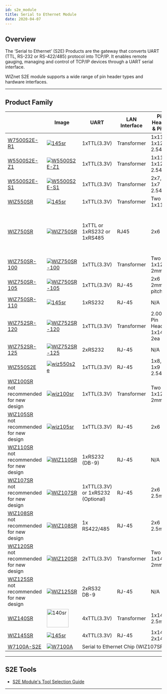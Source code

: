 ```yaml
---
id: s2e_module
title: Serial to Ethernet Module
date: 2020-04-07
---
```


## Overview

The ‘Serial to Ethernet’ (S2E) Products are the gateway that converts
UART (TTL, RS-232 or RS-422/485) protocol into TCP/IP. It enables remote
gauging, managing and control of TCP/IP devices through a UART serial
interface.

WIZnet S2E module supports a wide range of pin header types and hardware
interfaces.

-----


## Product Family

<!--
### 1-Port S2E Module Products

  - [W7500S2E-R1](W7500S2E-R1/W7500S2E-R1.md)
  - [W5500S2E-S1](W5500S2E-S1/W5500S2E-S1.md)
  - [W5500S2E-Z1](W5500S2E-Z1/W5500S2E-Z1.md)



  - [WIZ750SR](WIZ750SR/WIZ750SR.md)
  - [WIZ750SR-100](WIZ750SR-1xx-Series/WIZ750SR-100/WIZ750SR-100.md)




* [WIZ750SR-105](WIZ750SR-1xx-Series/WIZ750SR-105/WIZ750SR-105.md)
* [WIZ750SR-110](WIZ750SR-1xx-Series/WIZ750SR-110/WIZ750SR-110.md)
* [WIZ550SR](WIZ550SR/WIZ550SR.md)
* [WIZ550S2E](WIZ550S2E/WIZ550S2E.md)
* [WIZ107SR](WIZ107SR/wiz107sr.md)
* [WIZ108SR](WIZ108SR/wiz108sr.md)
* [WIZ100SR](WIZ100SR/wiz100sr.md)
* [WIZ105SR](WIZ105SR/wiz105sr.md)
* [WIZ110SR](WIZ110SR/wiz110sr.md)


### 2-Port S2E Module Products

  - [WIZ752SR-120](WIZ752SR-12x-Series/WIZ752SR-120/WIZ752SR-120.md)
  - [WIZ752SR-125](WIZ752SR-12x-Series/WIZ752SR-125/wiz752sr_125)
  - [WIZ120SR](WIZ120SR/wiz120sr.md)
  - [WIZ125SR](WIZ125SR/wiz125sr.md)

### 4-Port S2E Module Products

  - [WIZ140SR](WIZ140SR/wiz140sr.md)
  - [WIZ145SR](WIZ145SR/wiz145sr.md)

-->
			
<table>
<thead>
<tr class="odd">
<th>&nbsp;</th>
<th>Image</th>
<th>UART </th>
<th>LAN<br />Interface</th>
<th>Pin Header<br />& Pitch</th>
<th>Operation<br />Temp (℃)</th>
<th>Dimension<br />(mm)</th>
<th>Evaluation<br />Board</th>
</tr>
</thead>
<tbody>
<tr class="even">
	<td><a href="W7500S2E-R1/w7500s2e_r1">W7500S2E-R1</a></td>
  <td><a href="W7500S2E-R1/w7500s2e_r1"><img src="https://www.wiznet.io/wp-content/uploads/2018/12/w7500r1.jpg" alt="145sr"/></a><br /></td>
  <td>1xTTL(3.3V)</td>
  <td>Transformer</td>
  <td>1x11, 1x12 2.54mm</td>
  <td>-40~85</td>
  <td>44.45×31.75×23.00 (mm)</td>
  <td><a href="http://wiznetshop.co.kr/product/detail.html?product_no=814&cate_no=56&display_group=1">Breakout board</a></td>
</tr>
<tr class="odd">
	<td><a href="W5500S2E-Z1/w5500s2e_z1">W5500S2E-Z1</a></td><td><a href="W5500S2E-Z1/w5500s2e_z1"><img src="https://www.wiznet.io/wp-content/uploads/2018/12/w5500s2e-z1-e1545970915151.jpg" alt="W5500S2E-Z1"/></a><br />
</td><td>1xTTL(3.3V)</td><td>Transformer</td><td>1x11, 1x12 2.54mm</td><td>-40~85</td><td>44.45×31.75×15.75</td><td><a href="http://wiznetshop.co.kr/product/detail.html?product_no=814&cate_no=56&display_group=1">Breakout board</a></td>
</tr>
<tr class="even">
	<td><a href="W5500S2E-S1/w5500s2e_s1">W5500S2E-S1</a></td><td><a href="W5500S2E-S1/w5500s2e_s1"><img src="https://www.wiznet.io/wp-content/uploads/2018/12/s1-1200x872-e1545970696343.png" alt="W5500S2E-S1"/></a><br />
</td><td>1xTTL(3.3V)</td><td>Transformer</td><td>2x7, 1x7 2.54mm</td><td>-40~85</td><td>34×24×12.40 </td><td><a href="http://wiznetshop.co.kr/product/detail.html?product_no=814&cate_no=56&display_group=1">Breakout board</a></td>
</tr>
<tr class="odd">
	<td><a href="WIZ550SR/wiz550sr/">WIZ550SR</a></td><td><a href="WIZ550SR/wiz550sr/"><img src="https://www.wiznet.io/wp-content/uploads/2016/11/WIZ550SR_QuarterView.png" alt="145sr"/></a><br />
</td><td>1xTTL(3.3V)</td><td>Transformer</td><td>Two 1x11</td><td>-40~85</td><td>22x24x13</td><td><a href="WIZ550SR/datasheet_hardware_spec_characteristics-EN#wiz550sr-evb">WIZ550SR-EVB</a></td>
</tr>
<tr class="even">
	<td><a href="WIZ750SR/wiz750sr">WIZ750SR</a></td><td><a href="WIZ750SR/wiz750sr"><img src="https://www.wiznet.io/wp-content/uploads/2016/11/WIZ750SR_QuarterView.png" alt="WIZ750SR"/></a><br />
</td><td>1xTTL or 1xRS232 or 1xRS485</td><td>RJ45</td><td>2x6</td><td>0~70</td><td>48x30x18</td><td><a href="WIZ750SR/datasheet#rs422--rs485-version">WIZ750SR-EVB (RS-422/485)</a><br /><br />
<a href="WIZ750SR/datasheet#ttl--rs232-version">WIZ750SR-EVB (TTL / RS232)</a></td>
</tr>
<tr class="odd">
	<td><a href="WIZ750SR-1xx-Series/WIZ750SR-100/wiz750sr_100">WIZ750SR-100</a></td><td><a href="WIZ750SR-1xx-Series/WIZ750SR-100/wiz750sr_100"><img src="https://www.wiznet.io/wp-content/uploads/2017/09/WIZ750Jr_module_frontside-500x500.png" alt="WIZ750SR-100"/></a><br />
</td><td>1xTTL(3.3V)</td><td>Transformer</td><td>Two 1x12 2mm</td><td>-40 ~ 85</td><td>50x30x12</td><td><a href="WIZ750SR-1xx-Series/WIZ750SR-100/datasheet#wiz750sr-100-evb">WIZ750SR-100-EVB</a></td>
</tr>
<tr class="even">
	<td><a href="WIZ750SR-1xx-Series/WIZ750SR-105/wiz750sr_105">WIZ750SR-105</a></td><td><a href="WIZ750SR-1xx-Series/WIZ750SR-105/wiz750sr_105"><img src="https://www.wiznet.io/wp-content/uploads/2018/03/%ED%81%AC%EA%B8%B0%EB%B3%80%ED%99%98_1-300x200.png" alt="WIZ750SR-105"/></a><br />
</td><td>1xTTL(3.3V)</td><td>RJ-45</td><td>2x6 2mm pitch</td><td>-40 ~ 85</td><td>62x40x18</td><td><a href="WIZ750SR-1xx-Series/WIZ750SR-105/datasheet#wiz105sr-evb">WIZ750SR-105-EVB</a></td>
</tr>
<tr class="odd">
	<td><a href="WIZ750SR-1xx-Series/WIZ750SR-110/wiz750sr_110">WIZ750SR-110</a></td><td><a href="WIZ750SR-1xx-Series/WIZ750SR-110/wiz750sr_110"><img src="https://www.wiznet.io/wp-content/uploads/2018/03/%ED%81%AC%EA%B8%B0%EB%B3%80%ED%99%98_12-300x200.png" alt="145sr"/></a><br />
</td><td>1xRS232</td><td>RJ-45</td><td>N/A</td><td>-40 ~ 85</td><td>75x45x18</td><td>N/A</td>
</tr>
<tr class="even">
	<td><a href="WIZ752SR-12x-Series/WIZ752SR-120/wiz752sr_120">WIZ752SR-120</a></td><td><a href="WIZ752SR-12x-Series/WIZ752SR-120/wiz752sr_120"><img src="https://www.wiznet.io/wp-content/uploads/2018/04/wiz752sr-120-300x200.png" alt="WIZ752SR-120"/></a><br />
</td><td>1xTTL(3.3V)</td><td>Transformer</td><td>2.00mm Pin Header 1x14 2ea</td><td>-40 ~ 85</td><td>50x30x9</td><td><a href="WIZ120SR/wiz120sr-evb">WIZ120SR-EVB<br />
</a></td>
</tr>
<tr class="odd">
	<td><a href="WIZ752SR-12x-Series/WIZ752SR-125/wiz752sr_125">WIZ752SR-125</a></td><td><a href="WIZ752SR-12x-Series/WIZ752SR-125/wiz752sr_125"><img src="https://www.wiznet.io/wp-content/uploads/2018/04/wiz752sr-125.png" alt="WIZ752SR-125"/></a><br />
</td><td>2xRS232</td><td>RJ-45</td><td>N/A</td><td>-40 ~ 85</td><td>60x89x18</td><td>N/A</td>
</tr>
<tr class="even">
	<td><a href="WIZ550S2E/wiz550s2e">WIZ550S2E</a></td><td><a href="WIZ550S2E/wiz550s2e"><img src="https://wiznethome.cafe24.com/wp-content/uploads/2015/04/wiz550s2e.png" alt="wiz550s2e"/></a></td><td>1xTTL(3.3V)</td><td>RJ-45</td><td>1x8, 1x9<br />
2.54mm</td><td>-40 ~ 85</td><td>55x30x23.49</td><td><a href="WIZ550S2E/datasheet_eng#wiz550s2e-232-interface-board">WIZ550S2E-EVB</a></td>
</tr>
<tr class="odd">
	<td><a href="WIZ100SR/wiz100sr">WIZ100SR</a><br />not recommended<br />for new design</td><td><a href="WIZ100SR/wiz100sr"><img src="https://wiznethome.cafe24.com/wp-content/uploads/2015/04/wiz100sr.png" alt="wiz100sr"/></a></td><td>1xTTL(3.3V)</td><td>Transformer</td><td>Two 1x12<br />
2mm</td><td>0 ~ 80</td><td>50x30x12</td><td><a href='WIZ100SR/wiz100sr-evb'>WIZ100SR-EVB</a></td>
</tr>
<tr class="even">
	<td><a href="WIZ105SR/wiz105sr">WIZ105SR</a><br />not recommended<br />for new design</td><td><a href="WIZ105SR/wiz105sr"><img src="https://wiznethome.cafe24.com/wp-content/uploads/2015/04/wiz105sr.png" alt="wiz105sr"/></a></td><td>1xTTL(3.3V)</td><td>RJ-45</td><td>2x6</td><td>0 ~ 80</td><td>40x62x17</td><td><a href='WIZ105SR/wiz105sr-evb'>WIZ105SR-EVB</a></td>
</tr>
<tr class="odd">
	<td><a href="WIZ110SR/wiz110sr">WIZ110SR</a><br />not recommended<br />for new design</td><td><a href="WIZ110SR/wiz110sr"><img src="https://wiznethome.cafe24.com/wp-content/uploads/2015/04/110sr.png" alt="WIZ110SR"/></a></td><td>1xRS232<br />
(DB-9)</td><td>RJ-45<br />
</td><td>N/A</td><td>0 ~ 80</td><td>75x50x17</td><td>N/A</td>
</tr>
<tr class="even">
	<td><a href="WIZ107SR/wiz107sr">WIZ107SR</a><br />not recommended<br />for new design</td><td><a href="WIZ107SR/wiz107sr"><img src="https://wiznethome.cafe24.com/wp-content/uploads/2015/04/107sr.png" alt="WIZ107SR"/></a></td><td>1xTTL(3.3V) or 1xRS232 (Optional)</td><td>RJ-45</td><td>2x6<br />
2.5mm</td><td>-40 ~ 85</td><td>48x30x18</td><td><a href='WIZ107SR/wiz107sr-evb'>WIZ107SR-EVB</a></td>
</tr>
<tr class="odd">
	<td><a href="WIZ108SR/wiz108sr">WIZ108SR</a><br />not recommended<br />for new design</td><td><a href="WIZ108SR/wiz108sr"><img src="https://wiznethome.cafe24.com/wp-content/uploads/2015/04/108sr.png" alt="WIZ108SR"/></a></td><td>1x RS422/485</td><td>RJ-45</td><td>2x6<br />
2.5mm</td><td>-40 ~ 85</td><td>48x30x18</td><td><a href='WIZ108SR/wiz108sr-evb'>WIZ108SR-EVB</a></td>
</tr>
<tr class="even">
	<td><a href="WIZ120SR/wiz120sr">WIZ120SR</a><br />not recommended<br />for new design</td><td><a href="WIZ120SR/wiz120sr"><img src="https://wiznethome.cafe24.com/wp-content/uploads/2015/04/120sr.png" alt="WIZ120SR"/></a></td><td>2xTTL(3.3V)</td><td>Transformer</td><td>Two 1x14<br />
2mm</td><td>0 ~ 70</td><td>50x30x9</td><td><a href='WIZ120SR/wiz120sr-evb'>WI120SR-EVB</a></td>
</tr>
<tr class="odd">
	<td><a href="WIZ125SR/wiz125sr">WIZ125SR</a><br />not recommended<br />for new design</td><td><a href="WIZ125SR/wiz125sr"><img src="https://wiznethome.cafe24.com/wp-content/uploads/2015/04/125sr.png" alt="WIZ125SR"/></a></td><td>2xRS32<br />
DB-9</td><td>RJ-45</td><td>N/A</td><td>0 ~ 70</td><td>60x89x18</td><td>N/A</td>
</tr>
<tr class="even">
	<td><a href="WIZ140SR/wiz140sr">WIZ140SR</a></td><td><a href="WIZ140SR/wiz140sr"><img src="https://wiznethome.cafe24.com/wp-content/uploads/2015/04/140sr.png" alt="140sr" width="70" height="59"/></a></td><td>4xTTL(3.3V)</td><td>Transformer</td><td>1x14<br />
2.5mm</td><td>0 ~ 70</td><td>48x36x16</td><td><a href='WIZ140SR/wiz140sr-evb'>WIZ140SR-EVB</a></td>
</tr>
<tr class="odd">
	<td><a href="WIZ145SR/wiz145sr">WIZ145SR</a></td><td><a href="WIZ145SR/wiz145sr"><img src="https://wiznethome.cafe24.com/wp-content/uploads/2015/04/145sr.png" alt="145sr"/></a></td><td>4xTTL(3.3V)</td><td>RJ-45</td><td>1x14, 2x14</td><td>0 ~ 70</td><td>48x61x25</td><td><a href='WIZ145SR/wiz145sr-evb'>WIZ145SR-EVB</a></td>
</tr>
<tr class="even">
	<td><a href="../Pre-programmed-MCU/W7500P-S2E/w7500p-s2e-EN">W7100A-S2E</a></td><td><a href="../Pre-programmed-MCU/W7500P-S2E/w7500p-s2e-EN"><img src="https://www.wiznet.io/wp-content/uploads/2015/04/100_64-500x418.jpg" alt="W7100A"/></a></td><td colspan="6">Serial to Ethernet Chip (WIZ107SR or WIZ108SR firmware programmed)</td>
</tr>
</tbody>
</table>

-----



## S2E Tools

  - [S2E Module's Tool Selection Guide](serial_to_ethernet_guide)

-----
